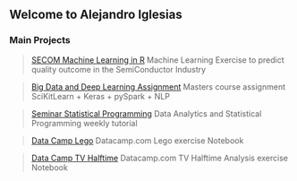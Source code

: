 ## Welcome to Alejandro Iglesias


### Main Projects

> [SECOM Machine Learning in R](https://github.com/jandroi/r_SECOM_ML)
> Machine Learning Exercise to predict quality outcome in the SemiConductor Industry

> [Big Data and Deep Learning Assignment](https://github.com/jandroi/3_2_BD)
> Masters course assignment SciKitLearn + Keras + pySpark + NLP

> [Seminar Statistical Programming](https://github.com/jandroi/seminar_HTW)
> Data Analytics and Statistical Programming weekly tutorial

> [Data Camp Lego](https://github.com/jandroi/DC_Lego/blob/master/notebook.ipynb)
> Datacamp.com Lego exercise Notebook

> [Data Camp TV Halftime](https://github.com/jandroi/DC_TV_Analysis/blob/main/notebook.ipynb)
> Datacamp.com TV Halftime Analysis exercise Notebook
